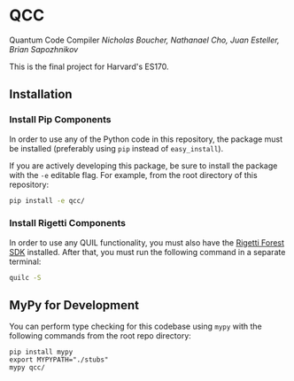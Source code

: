 # QCC
Quantum Code Compiler
*Nicholas Boucher, Nathanael Cho, Juan Esteller, Brian Sapozhnikov*

This is the final project for Harvard's ES170.

## Installation

### Install Pip Components

In order to use any of the Python code in this repository, the package must be installed (preferably using `pip` instead of `easy_install`).

If you are actively developing this package, be sure to install the package with the `-e` editable flag. For example, from the root directory of this repository:
```bash
pip install -e qcc/
```
### Install Rigetti Components

In order to use any QUIL functionality, you must also have the [Rigetti Forest SDK](https://www.rigetti.com/forest) installed. After that, you must run the following command in a separate terminal:
```bash
quilc -S
```

## MyPy for Development ##

You can perform type checking for this codebase using `mypy` with the following commands from the root repo directory:

```
pip install mypy
export MYPYPATH="./stubs"
mypy qcc/
```
